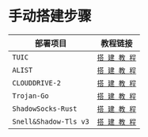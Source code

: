 # 手动搭建步骤

|部署项目|教程链接|
|-------|------|
| `TUIC`  |[`搭 建 教 程`](https://github.com/MHY2233/MHY2233/blob/main/Tutorial/Tuic%E8%8A%82%E7%82%B9%E6%90%AD%E5%BB%BA.md) |
| `ALIST` | [`搭 建 教 程`](https://github.com/MHY2233/MHY2233/blob/main/Tutorial/Alist%E6%89%8B%E5%8A%A8%E6%90%AD%E5%BB%BA.md)|
|`CLOUDDRIVE-2`|[`搭 建 教 程`](https://github.com/MHY2233/MHY2233/blob/main/Tutorial/CloudDrive-2%E9%83%A8%E7%BD%B2.md)|
|`Trojan-Go`|[`搭 建 教 程`](https://github.com/MHY2233/MHY2233/blob/main/Tutorial/Trojan-Go%E8%8A%82%E7%82%B9%E6%90%AD%E5%BB%BA.md)|
|`ShadowSocks-Rust`|[`搭 建 教 程`](https://github.com/MHY2233/MHY2233/blob/main/Tutorial/ShadowSocks.md)|
|`Snell&Shadow-Tls v3`|[`搭 建 教 程`](https://github.com/MHY2233/MHY2233/blob/main/Tutorial/Snell+Shadow-tls%20v3%E9%83%A8%E7%BD%B2.md)|













